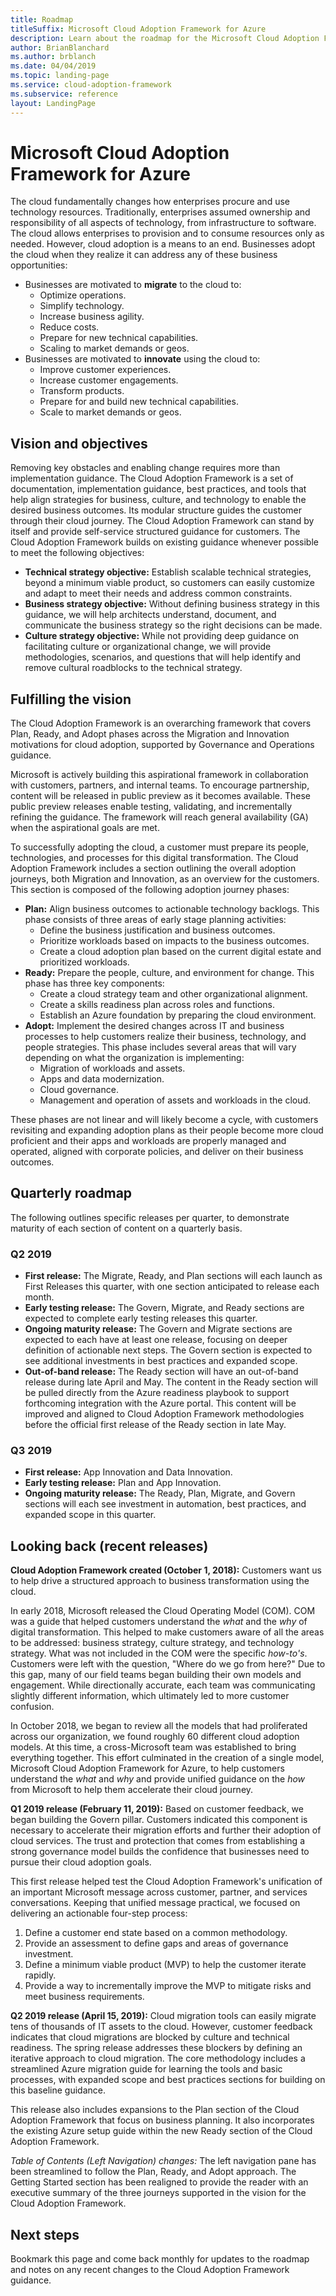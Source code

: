 ```yaml
---
title: Roadmap
titleSuffix: Microsoft Cloud Adoption Framework for Azure
description: Learn about the roadmap for the Microsoft Cloud Adoption Framework for Azure.
author: BrianBlanchard
ms.author: brblanch
ms.date: 04/04/2019
ms.topic: landing-page
ms.service: cloud-adoption-framework
ms.subservice: reference
layout: LandingPage
---
```


# Microsoft Cloud Adoption Framework for Azure

The cloud fundamentally changes how enterprises procure and use technology resources. Traditionally, enterprises assumed ownership and responsibility of all aspects of technology, from infrastructure to software. The cloud allows enterprises to provision and to consume resources only as needed. However, cloud adoption is a means to an end. Businesses adopt the cloud when they realize it can address any of these business opportunities:

- Businesses are motivated to **migrate** to the cloud to:
  - Optimize operations.
  - Simplify technology.
  - Increase business agility.
  - Reduce costs.
  - Prepare for new technical capabilities.
  - Scaling to market demands or geos.
- Businesses are motivated to **innovate** using the cloud to:
  - Improve customer experiences.
  - Increase customer engagements.
  - Transform products.
  - Prepare for and build new technical capabilities.
  - Scale to market demands or geos.

## Vision and objectives

Removing key obstacles and enabling change requires more than implementation guidance. The Cloud Adoption Framework is a set of documentation, implementation guidance, best practices, and tools that help align strategies for business, culture, and technology to enable the desired business outcomes. Its modular structure guides the customer through their cloud journey. The Cloud Adoption Framework can stand by itself and provide self-service structured guidance for customers. The Cloud Adoption Framework builds on existing guidance whenever possible to meet the following objectives:

- **Technical strategy objective:** Establish scalable technical strategies, beyond a minimum viable product, so customers can easily customize and adapt to meet their needs and address common constraints.
- **Business strategy objective:** Without defining business strategy in this guidance, we will help architects understand, document, and communicate the business strategy so the right decisions can be made.
- **Culture strategy objective:** While not providing deep guidance on facilitating culture or organizational change, we will provide methodologies, scenarios, and questions that will help identify and remove cultural roadblocks to the technical strategy.

## Fulfilling the vision

The Cloud Adoption Framework is an overarching framework that covers Plan, Ready, and Adopt phases across the Migration and Innovation motivations for cloud adoption, supported by Governance and Operations guidance.

Microsoft is actively building this aspirational framework in collaboration with customers, partners, and internal teams. To encourage partnership, content will be released in public preview as it becomes available. These public preview releases enable testing, validating, and incrementally refining the guidance. The framework will reach general availability (GA) when the aspirational goals are met.

To successfully adopting the cloud, a customer must prepare its people, technologies, and processes for this digital transformation. The Cloud Adoption Framework includes a section outlining the overall adoption journeys, both Migration and Innovation, as an overview for the customers. This section is composed of the following adoption journey phases:

- **Plan:** Align business outcomes to actionable technology backlogs. This phase consists of three areas of early stage planning activities:
  - Define the business justification and business outcomes.
  - Prioritize workloads based on impacts to the business outcomes.
  - Create a cloud adoption plan based on the current digital estate and prioritized workloads.
- **Ready:** Prepare the people, culture, and environment for change. This phase has three key components:
  - Create a cloud strategy team and other organizational alignment.
  - Create a skills readiness plan across roles and functions.
  - Establish an Azure foundation by preparing the cloud environment.
- **Adopt:** Implement the desired changes across IT and business processes to help customers realize their business, technology, and people strategies. This phase includes several areas that will vary depending on what the organization is implementing:
  - Migration of workloads and assets.
  - Apps and data modernization.
  - Cloud governance.
  - Management and operation of assets and workloads in the cloud.

These phases are not linear and will likely become a cycle, with customers revisiting and expanding adoption plans as their people become more cloud proficient and their apps and workloads are properly managed and operated, aligned with corporate policies, and deliver on their business outcomes.

## Quarterly roadmap

The following outlines specific releases per quarter, to demonstrate maturity of each section of content on a quarterly basis.

### Q2 2019

- **First release:** The Migrate, Ready, and Plan sections will each launch as First Releases this quarter, with one section anticipated to release each month.
- **Early testing release:** The Govern, Migrate, and Ready sections are expected to complete early testing releases this quarter.
- **Ongoing maturity release:** The Govern and Migrate sections are expected to each have at least one release, focusing on deeper definition of actionable next steps. The Govern section is expected to see additional investments in best practices and expanded scope.
- **Out-of-band release:** The Ready section will have an out-of-band release during late April and May. The content in the Ready section will be pulled directly from the Azure readiness playbook to support forthcoming integration with the Azure portal. This content will be improved and aligned to Cloud Adoption Framework methodologies before the official first release of the Ready section in late May.

### Q3 2019

- **First release:** App Innovation and Data Innovation.
- **Early testing release:** Plan and App Innovation.
- **Ongoing maturity release:** The Ready, Plan, Migrate, and Govern sections will each see investment in automation, best practices, and expanded scope in this quarter.

## Looking back (recent releases)

**Cloud Adoption Framework created (October 1, 2018):** Customers want us to help drive a structured approach to business transformation using the cloud.

In early 2018, Microsoft released the Cloud Operating Model (COM). COM was a guide that helped customers understand the _what_ and the _why_ of digital transformation. This helped to make customers aware of all the areas to be addressed: business strategy, culture strategy, and technology strategy. What was not included in the COM were the specific _how-to's_. Customers were left with the question, "Where do we go from here?" Due to this gap, many of our field teams began building their own models and engagement. While directionally accurate, each team was communicating slightly different information, which ultimately led to more customer confusion.

In October 2018, we began to review all the models that had proliferated across our organization, we found roughly 60 different cloud adoption models. At this time, a cross-Microsoft team was established to bring everything together. This effort culminated in the creation of a single model, Microsoft Cloud Adoption Framework for Azure, to help customers understand the _what_ and _why_ and provide unified guidance on the _how_ from Microsoft to help them accelerate their cloud journey.

**Q1 2019 release (February 11, 2019):** Based on customer feedback, we began building the Govern pillar. Customers indicated this component is necessary to accelerate their migration efforts and further their adoption of cloud services. The trust and protection that comes from establishing a strong governance model builds the confidence that businesses need to pursue their cloud adoption goals.

This first release helped test the Cloud Adoption Framework's unification of an important Microsoft message across customer, partner, and services conversations. Keeping that unified message practical, we focused on delivering an actionable four-step process:

1. Define a customer end state based on a common methodology.
2. Provide an assessment to define gaps and areas of governance investment.
3. Define a minimum viable product (MVP) to help the customer iterate rapidly.
4. Provide a way to incrementally improve the MVP to mitigate risks and meet business requirements.

**Q2 2019 release (April 15, 2019):** Cloud migration tools can easily migrate tens of thousands of IT assets to the cloud. However, customer feedback indicates that cloud migrations are blocked by culture and technical readiness. The spring release addresses these blockers by defining an iterative approach to cloud migration. The core methodology includes a streamlined Azure migration guide for learning the tools and basic processes, with expanded scope and best practices sections for building on this baseline guidance.

This release also includes expansions to the Plan section of the Cloud Adoption Framework that focus on business planning. It also incorporates the existing Azure setup guide within the new Ready section of the Cloud Adoption Framework.

_Table of Contents (Left Navigation) changes:_ The left navigation pane has been streamlined to follow the Plan, Ready, and Adopt approach. The Getting Started section has been realigned to provide the reader with an executive summary of the three journeys supported in the vision for the Cloud Adoption Framework.

## Next steps

Bookmark this page and come back monthly for updates to the roadmap and notes on any recent changes to the Cloud Adoption Framework guidance.
